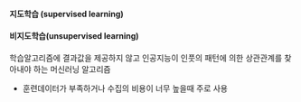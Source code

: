 #### 지도학습 (supervised learning)

#### 비지도학습(unsupervised learning)
학습알고리즘에 결과값을 제공하지 않고 인공지능이 인풋의 패턴에 의한 상관관계를 찾아내야 하는 머신러닝 알고리즘
- 훈련데이터가 부족하거나 수집의 비용이 너무 높을때 주로 사용
